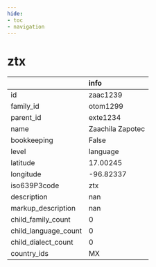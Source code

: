 ```yaml
---
hide:
- toc
- navigation
---
```

# ztx
|                      | info             |
|:---------------------|:-----------------|
| id                   | zaac1239         |
| family_id            | otom1299         |
| parent_id            | exte1234         |
| name                 | Zaachila Zapotec |
| bookkeeping          | False            |
| level                | language         |
| latitude             | 17.00245         |
| longitude            | -96.82337        |
| iso639P3code         | ztx              |
| description          | nan              |
| markup_description   | nan              |
| child_family_count   | 0                |
| child_language_count | 0                |
| child_dialect_count  | 0                |
| country_ids          | MX               |